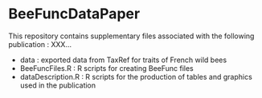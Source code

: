 # BeeFuncDataPaper
This repository contains supplementary files associated with the following publication : 
XXX...

- data : exported data from TaxRef for traits of French wild bees
- BeeFuncFiles.R : R scripts for creating BeeFunc files
- dataDescription.R : R scripts for the production of tables and graphics used in the publication
